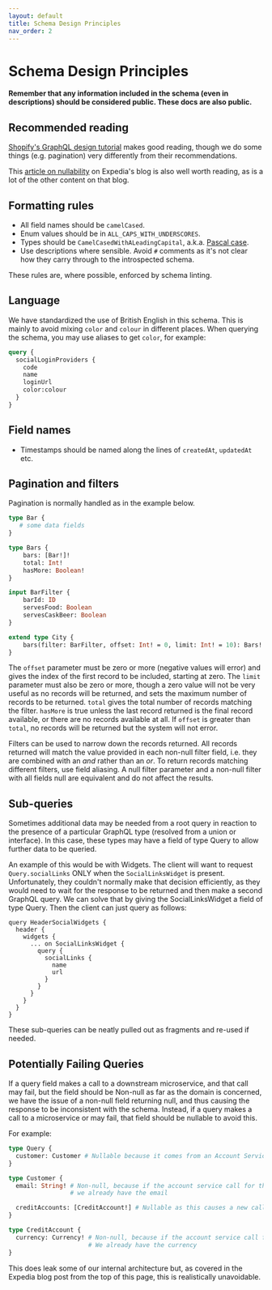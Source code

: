 ```yaml
---
layout: default
title: Schema Design Principles
nav_order: 2
---
```


# Schema Design Principles

**Remember that any information included in the schema (even in descriptions) should be considered public. These docs are also public.**

## Recommended reading

[Shopify's GraphQL design tutorial](https://github.com/Shopify/graphql-design-tutorial/blob/master/TUTORIAL.md) makes good reading, though we do some things (e.g. pagination) very differently from their recommendations.

This [article on nullability](https://medium.com/expedia-group-tech/nullability-in-graphql-b8d06fbd8a3c) on Expedia's blog is also well worth reading, as is a lot of the other content on that blog.

## Formatting rules

* All field names should be `camelCased`.
* Enum values should be in `ALL_CAPS_WITH_UNDERSCORES`.
* Types should be `CamelCasedWithALeadingCapital`, a.k.a. [Pascal case](https://en.wikipedia.org/wiki/Camel_case).
* Use descriptions where sensible. Avoid `#` comments as it's not clear how they carry through to the introspected schema.

These rules are, where possible, enforced by schema linting.

## Language

We have standardized the use of British English in this schema.
This is mainly to avoid mixing `color` and `colour` in different places.
When querying the schema, you may use aliases to get `color`, for example:

```graphql
query {
  socialLoginProviders {
    code
    name
    loginUrl
    color:colour
  }
}
```

## Field names

* Timestamps should be named along the lines of `createdAt`, `updatedAt` etc.

## Pagination and filters

Pagination is normally handled as in the example below.

```graphql
type Bar {
   # some data fields
}

type Bars {
    bars: [Bar!]!
    total: Int!
    hasMore: Boolean!
}

input BarFilter {
    barId: ID
    servesFood: Boolean
    servesCaskBeer: Boolean
}

extend type City {
    bars(filter: BarFilter, offset: Int! = 0, limit: Int! = 10): Bars!
}
```

The `offset` parameter must be zero or more (negative values will error) and gives the index of the first record to be included, starting at zero. The `limit` parameter must also be zero or more, though a zero value will not be very useful as no records will be returned, and sets the maximum number of records to be returned. `total` gives the total number of records matching the filter. `hasMore` is true unless the last record returned is the final record available, or there are no records available at all. If `offset` is greater than `total`, no records will be returned but the system will not error.

Filters can be used to narrow down the records returned. All records returned will match the value provided in each non-null filter field, i.e. they are combined with an *and* rather than an *or*. To return records matching different filters, use field aliasing. A null filter parameter and a non-null filter with all fields null are equivalent and do not affect the results.

## Sub-queries

Sometimes additional data may be needed from a root query in reaction to the presence of a particular GraphQL type (resolved from a union or interface).  In this case, these types may have a field of type Query to allow further data to be queried.

An example of this would be with Widgets.  The client will want to request `Query.socialLinks` ONLY when the `SocialLinksWidget` is present.  Unfortunately, they couldn't normally make that decision efficiently, as they would need to wait for the response to be returned and then make a second GraphQL query.  We can solve that by giving the SocialLinksWidget a field of type Query.  Then the client can just query as follows:

```
query HeaderSocialWidgets {
  header {
    widgets {
      ... on SocialLinksWidget {
        query {
          socialLinks {
            name
            url
          }
        }
      }
    }
  }
}
```

These sub-queries can be neatly pulled out as fragments and re-used if needed.

## Potentially Failing Queries

If a query field makes a call to a downstream microservice, and that call may fail, but the field should be Non-null as far as the domain is concerned, we have the issue of a non-null field returning null, and thus causing the response to be inconsistent with the schema.  Instead, if a query makes a call to a microservice or may fail, that field should be nullable to avoid this.

For example:

```graphql
type Query {
  customer: Customer # Nullable because it comes from an Account Service
}

type Customer {
  email: String! # Non-null, because if the account service call for the customer succeeded, 
                 # we already have the email

  creditAccounts: [CreditAccount!] # Nullable as this causes a new call to Account Service which might fail
}

type CreditAccount {
  currency: Currency! # Non-null, because if the account service call for credit accounts succeeded
                      # We already have the currency
}
```

This does leak some of our internal architecture but, as covered in the Expedia blog post from the top of this page, this is realistically unavoidable.
